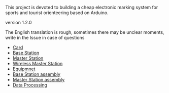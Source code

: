 This project is devoted to building a cheap electronic marking system for sports and tourist orienteering based on Arduino.

version 1.2.0

The English translation is rough, sometimes there may be unclear moments, write in the Issue in case of questions

* [Card](https://github.com/alexandervolikov/sportiduino/master/Doc/eu/Card.md)
* [Base Station](https://github.com/alexandervolikov/sportiduino/master/Doc/eu/BaseStation.md)
* [Master Station](https://github.com/alexandervolikov/sportiduino/master/Doc/eu/MasterStation.md)
* [Wireless Master Station](https://github.com/alexandervolikov/sportiduino/master/Doc/eu/WirelessMasterStantion.md)
* [Equipmnet](https://github.com/alexandervolikov/sportiduino/master/Doc/eu/Equipmnet.md)
* [Base Station assembly](https://github.com/alexandervolikov/sportiduino/master/Doc/eu/BaseStationAssembly.md)
* [Master Station assembly](https://github.com/alexandervolikov/sportiduino/master/Doc/eu/MasterStationAssembly.md)
* [Data Processing](https://github.com/alexandervolikov/sportiduino/master/Doc/eu/DataProcessing.md)